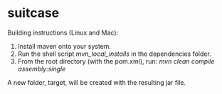 # suitcase

Building instructions (Linux and Mac):

1. Install maven onto your system.
1. Run the shell script *mvn_local_installs* in the dependencies folder. 
1. From the root directory (with the pom.xml), run: *mvn clean compile assembly:single*

A new folder, target, will be created with the resulting jar file. 
